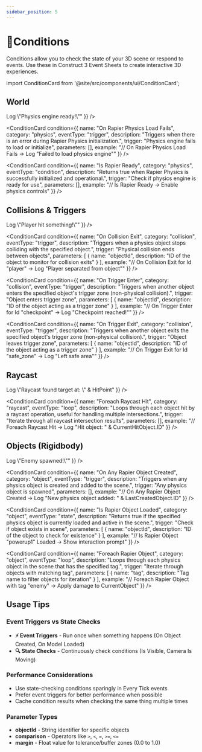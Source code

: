 ```yaml
---
sidebar_position: 5
---
```


# 🎯Conditions

Conditions allow you to check the state of your 3D scene or respond to events. Use these in Construct 3 Event Sheets to create interactive 3D experiences.

import ConditionCard from '@site/src/components/ui/ConditionCard';

## World 
<div className="conditionsGrid">
  <ConditionCard
    condition={{
      name: "On Rapier Physics Initialized",
      category: "physics",
      eventType: "trigger",
      description: "Triggers when Rapier Physics engine is successfully initialized and ready to use.",
      trigger: "Physics engine completes initialization",
      parameters: [],
      example: "// On Rapier Physics Initialized -> Log \"Physics engine ready!\""
    }}
  />

  <ConditionCard
    condition={{
      name: "On Rapier Physics Load Fails",
      category: "physics",
      eventType: "trigger",
      description: "Triggers when there is an error during Rapier Physics initialization.",
      trigger: "Physics engine fails to load or initialize",
      parameters: [],
      example: "// On Rapier Physics Load Fails -> Log \"Failed to load physics engine\""
    }}
  />

  <ConditionCard
    condition={{
      name: "Is Rapier Ready",
      category: "physics",
      eventType: "condition",
      description: "Returns true when Rapier Physics is successfully initialized and operational.",
      trigger: "Check if physics engine is ready for use",
      parameters: [],
      example: "// Is Rapier Ready -> Enable physics controls"
    }}
  />
</div>

## Collisions & Triggers
<div className="conditionsGrid">
  <ConditionCard
    condition={{
      name: "On Collision Enter",
      category: "collision",
      eventType: "trigger",
      description: "Triggers when a physics object starts colliding with the specified object.",
      trigger: "Physical collision begins between objects",
      parameters: [
        { name: "objectId", description: "ID of the object to monitor for collisions" }
      ],
      example: "// On Collision Enter for Id \"player\" -> Log \"Player hit something!\""
    }}
  />

  <ConditionCard
    condition={{
      name: "On Collision Exit",
      category: "collision",
      eventType: "trigger",
      description: "Triggers when a physics object stops colliding with the specified object.",
      trigger: "Physical collision ends between objects",
      parameters: [
        { name: "objectId", description: "ID of the object to monitor for collision exits" }
      ],
      example: "// On Collision Exit for Id \"player\" -> Log \"Player separated from object\""
    }}
  />

  <ConditionCard
    condition={{
      name: "On Trigger Enter",
      category: "collision",
      eventType: "trigger",
      description: "Triggers when another object enters the specified object's trigger zone (non-physical collision).",
      trigger: "Object enters trigger zone",
      parameters: [
        { name: "objectId", description: "ID of the object acting as a trigger zone" }
      ],
      example: "// On Trigger Enter for Id \"checkpoint\" -> Log \"Checkpoint reached!\""
    }}
  />

  <ConditionCard
    condition={{
      name: "On Trigger Exit",
      category: "collision",
      eventType: "trigger",
      description: "Triggers when another object exits the specified object's trigger zone (non-physical collision).",
      trigger: "Object leaves trigger zone",
      parameters: [
        { name: "objectId", description: "ID of the object acting as a trigger zone" }
      ],
      example: "// On Trigger Exit for Id \"safe_zone\" -> Log \"Left safe area\""
    }}
  />
</div>

## Raycast
<div className="conditionsGrid">
  <ConditionCard
    condition={{
      name: "On Raycast Hit",
      category: "raycast",
      eventType: "trigger",
      description: "Triggers when a raycast operation successfully hits an object in the scene.",
      trigger: "Raycast intersects with an object",
      parameters: [],
      example: "// On Raycast Hit -> Log \"Raycast found target at: \" & HitPoint"
    }}
  />

  <ConditionCard
    condition={{
      name: "Foreach Raycast Hit",
      category: "raycast",
      eventType: "loop",
      description: "Loops through each object hit by a raycast operation, useful for handling multiple intersections.",
      trigger: "Iterate through all raycast intersection results",
      parameters: [],
      example: "// Foreach Raycast Hit -> Log \"Hit object: \" & CurrentHitObject.ID"
    }}
  />
</div>

## Objects (Rigidbody)
<div className="conditionsGrid">
  <ConditionCard
    condition={{
      name: "On Rapier Object Created",
      category: "object",
      eventType: "trigger",
      description: "Triggers when a specific physics object is successfully created and added to the scene.",
      trigger: "Specified physics object is spawned",
      parameters: [
        { name: "objectId", description: "ID of the specific object to monitor for creation" }
      ],
      example: "// On Rapier Object Created with ID \"enemy1\" -> Log \"Enemy spawned!\""
    }}
  />

  <ConditionCard
    condition={{
      name: "On Any Rapier Object Created",
      category: "object",
      eventType: "trigger",
      description: "Triggers when any physics object is created and added to the scene.",
      trigger: "Any physics object is spawned",
      parameters: [],
      example: "// On Any Rapier Object Created -> Log \"New physics object added: \" & LastCreatedObject.ID"
    }}
  />

  <ConditionCard
    condition={{
      name: "Is Rapier Object Loaded",
      category: "object",
      eventType: "state",
      description: "Returns true if the specified physics object is currently loaded and active in the scene.",
      trigger: "Check if object exists in scene",
      parameters: [
        { name: "objectId", description: "ID of the object to check for existence" }
      ],
      example: "// Is Rapier Object \"powerup1\" Loaded -> Show interaction prompt"
    }}
  />

  <ConditionCard
    condition={{
      name: "Foreach Rapier Object",
      category: "object",
      eventType: "loop",
      description: "Loops through each physics object in the scene that has the specified tag.",
      trigger: "Iterate through objects with matching tag",
      parameters: [
        { name: "tag", description: "Tag name to filter objects for iteration" }
      ],
      example: "// Foreach Rapier Object with tag \"enemy\" -> Apply damage to CurrentObject"
    }}
  />
</div>

## Usage Tips

### **Event Triggers vs State Checks**
- **⚡ Event Triggers** - Run once when something happens (On Object Created, On Model Loaded)
- **🔍 State Checks** - Continuously check conditions (Is Visible, Camera Is Moving)

### **Performance Considerations**
- Use state-checking conditions sparingly in Every Tick events
- Prefer event triggers for better performance when possible
- Cache condition results when checking the same thing multiple times

### **Parameter Types**
- **objectId** - String identifier for specific objects
- **comparison** - Operators like `>`, `<`, `=`, `>=`, `<=`  
- **margin** - Float value for tolerance/buffer zones (0.0 to 1.0)